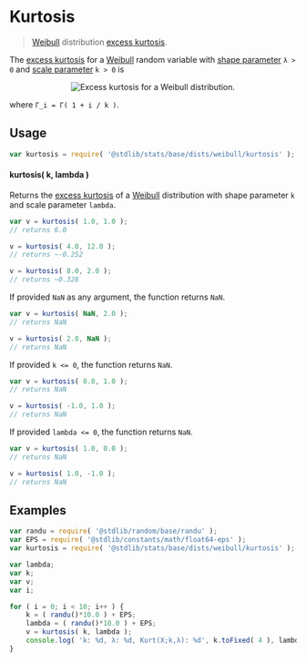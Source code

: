 <!--

@license Apache-2.0

Copyright (c) 2018 The Stdlib Authors.

Licensed under the Apache License, Version 2.0 (the "License");
you may not use this file except in compliance with the License.
You may obtain a copy of the License at

   http://www.apache.org/licenses/LICENSE-2.0

Unless required by applicable law or agreed to in writing, software
distributed under the License is distributed on an "AS IS" BASIS,
WITHOUT WARRANTIES OR CONDITIONS OF ANY KIND, either express or implied.
See the License for the specific language governing permissions and
limitations under the License.

-->

# Kurtosis

> [Weibull][weibull-distribution] distribution [excess kurtosis][kurtosis].

<!-- Section to include introductory text. Make sure to keep an empty line after the intro `section` element and another before the `/section` close. -->

<section class="intro">

The [excess kurtosis][kurtosis] for a [Weibull][weibull-distribution] random variable with [shape parameter][shape] `λ > 0` and [scale parameter][scale] `k > 0` is

<!-- <equation class="equation" label="eq:weibull_kurtosis" align="center" raw="\operatorname{Kurt}\left( X \right) = \frac{-6\Gamma_1^4+12\Gamma_1^2\Gamma_2-3\Gamma_2^2 -4\Gamma_1\Gamma_3+\Gamma_4}{[\Gamma_2-\Gamma_1^2]^2}" alt="Excess kurtosis for a Weibull distribution."> -->

<div class="equation" align="center" data-raw-text="\operatorname{Kurt}\left( X \right) = \frac{-6\Gamma_1^4+12\Gamma_1^2\Gamma_2-3\Gamma_2^2 -4\Gamma_1\Gamma_3+\Gamma_4}{[\Gamma_2-\Gamma_1^2]^2}" data-equation="eq:weibull_kurtosis">
    <img src="https://cdn.rawgit.com/stdlib-js/stdlib/7e0a95722efd9c771b129597380c63dc6715508b/lib/node_modules/@stdlib/stats/base/dists/weibull/kurtosis/docs/img/equation_weibull_kurtosis.svg" alt="Excess kurtosis for a Weibull distribution.">
    <br>
</div>

<!-- </equation> -->

where `Γ_i = Γ( 1 + i / k )`.

</section>

<!-- /.intro -->

<!-- Package usage documentation. -->

<section class="usage">

## Usage

```javascript
var kurtosis = require( '@stdlib/stats/base/dists/weibull/kurtosis' );
```

#### kurtosis( k, lambda )

Returns the [excess kurtosis][kurtosis] of a [Weibull][weibull-distribution] distribution with shape parameter `k` and scale parameter `lambda`.

```javascript
var v = kurtosis( 1.0, 1.0 );
// returns 6.0

v = kurtosis( 4.0, 12.0 );
// returns ~-0.252

v = kurtosis( 8.0, 2.0 );
// returns ~0.328
```

If provided `NaN` as any argument, the function returns `NaN`.

```javascript
var v = kurtosis( NaN, 2.0 );
// returns NaN

v = kurtosis( 2.0, NaN );
// returns NaN
```

If provided `k <= 0`, the function returns `NaN`.

```javascript
var v = kurtosis( 0.0, 1.0 );
// returns NaN

v = kurtosis( -1.0, 1.0 );
// returns NaN
```

If provided `lambda <= 0`, the function returns `NaN`.

```javascript
var v = kurtosis( 1.0, 0.0 );
// returns NaN

v = kurtosis( 1.0, -1.0 );
// returns NaN
```

</section>

<!-- /.usage -->

<!-- Package usage notes. Make sure to keep an empty line after the `section` element and another before the `/section` close. -->

<section class="notes">

</section>

<!-- /.notes -->

<!-- Package usage examples. -->

<section class="examples">

## Examples

<!-- eslint no-undef: "error" -->

```javascript
var randu = require( '@stdlib/random/base/randu' );
var EPS = require( '@stdlib/constants/math/float64-eps' );
var kurtosis = require( '@stdlib/stats/base/dists/weibull/kurtosis' );

var lambda;
var k;
var v;
var i;

for ( i = 0; i < 10; i++ ) {
    k = ( randu()*10.0 ) + EPS;
    lambda = ( randu()*10.0 ) + EPS;
    v = kurtosis( k, lambda );
    console.log( 'k: %d, λ: %d, Kurt(X;k,λ): %d', k.toFixed( 4 ), lambda.toFixed( 4 ), v.toFixed( 4 ) );
}
```

</section>

<!-- /.examples -->

<!-- Section to include cited references. If references are included, add a horizontal rule *before* the section. Make sure to keep an empty line after the `section` element and another before the `/section` close. -->

<section class="references">

</section>

<!-- /.references -->

<!-- Section for all links. Make sure to keep an empty line after the `section` element and another before the `/section` close. -->

<section class="links">

[weibull-distribution]: https://en.wikipedia.org/wiki/Weibull_distribution

[kurtosis]: https://en.wikipedia.org/wiki/Kurtosis

[shape]: https://en.wikipedia.org/wiki/Shape_parameter

[scale]: https://en.wikipedia.org/wiki/Scale_parameter

</section>

<!-- /.links -->
